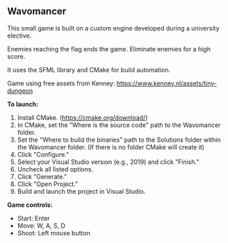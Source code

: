 ## **Wavomancer**

This small game is built on a custom engine developed during a university elective.

Enemies reaching the flag ends the game. Eliminate enemies for a high score.

It uses the SFML library and CMake for build automation.

Game using free assets from Kenney: https://www.kenney.nl/assets/tiny-dungeon

**To launch:**

1. Install CMake. (https://cmake.org/download/)
2. In CMake, set the "Where is the source code" path to the Wavomancer folder.
3. Set the "Where to build the binaries" path to the Solutions folder within the Wavomancer folder. (If there is no folder CMake will create it)
4. Click "Configure."
5. Select your Visual Studio version (e.g., 2019) and click "Finish."
6. Uncheck all listed options.
7. Click "Generate."
8. Click "Open Project."
9. Build and launch the project in Visual Studio.

**Game controls:**

- Start: Enter
- Move: W, A, S, D
- Shoot: Left mouse button
